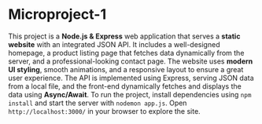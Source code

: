 # Microproject-1
This project is a **Node.js & Express** web application that serves a **static website** with an integrated JSON API. It includes a well-designed homepage, a product listing page that fetches data dynamically from the server, and a professional-looking contact page. The website uses **modern UI styling**, smooth animations, and a responsive layout to ensure a great user experience. The API is implemented using Express, serving JSON data from a local file, and the front-end dynamically fetches and displays the data using **Async/Await**. To run the project, install dependencies using `npm install` and start the server with `nodemon app.js`. Open `http://localhost:3000/` in your browser to explore the site.

